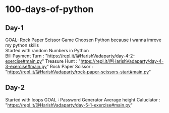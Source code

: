 # 100-days-of-python

## Day-1
GOAL: Rock Paper Scissor Game
Choosen Python because i wanna imrove my python skills <br>
Started with random Numbers in Python <br>
Bill Payment Turn : "https://repl.it/@HarishVadaparty/day-4-2-exercise#main.py"
Treasure Hunt : "https://repl.it/@HarishVadaparty/day-4-3-exercise#main.py"
Rock Paper Scissor : "https://repl.it/@HarishVadaparty/rock-paper-scissors-start#main.py"

## Day-2
Started with loops
GOAL : Password Generator
Average height Caluclator : "https://repl.it/@HarishVadaparty/day-5-1-exercise#main.py"
